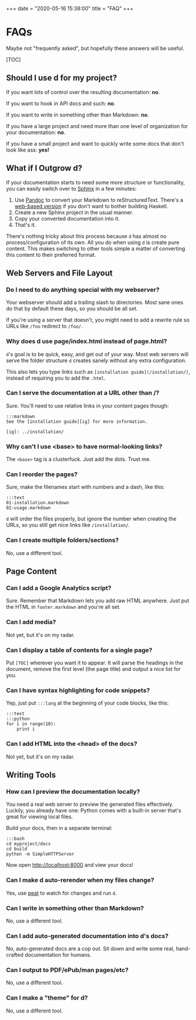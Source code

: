 +++
date = "2020-05-16 15:38:00"
title = "FAQ"
+++

FAQs
====

Maybe not "frequently asked", but hopefully these answers will be useful.

[TOC]

Should I use d for my project?
------------------------------

If you want lots of control over the resulting documentation: **no**.

If you want to hook in API docs and such: **no**.

If you want to write in something other than Markdown: **no**.

If you have a large project and need more than one level of organization for
your documentation: **no**.

If you have a small project and want to quickly write some docs that don't look
like ass: **yes!**

What if I Outgrow d?
--------------------

If your documentation starts to need some more structure or functionality, you
can easily switch over to [Sphinx][] in a few minutes:

1. Use [Pandoc][] to convert your Markdown to reStructuredText.  There's
   a [web-based version][pandocweb] if you don't want to bother building
   Haskell.
2. Create a new Sphinx project in the usual manner.
3. Copy your converted documentation into it.
4. That's it.

There's nothing tricky about this process because `d` has almost no
process/configuration of its own.  All you do when using `d` is create pure
content.  This makes switching to other tools simple a matter of converting this
content to their preferred format.

[Sphinx]: http://sphinx.pocoo.org/
[Pandoc]: http://johnmacfarlane.net/pandoc/
[pandocweb]: http://johnmacfarlane.net/pandoc/try

Web Servers and File Layout
---------------------------

### Do I need to do anything special with my webserver?

Your webserver should add a trailing slash to directories.  Most sane ones do
that by default these days, so you should be all set.

If you're using a server that doesn't, you might need to add a rewrite rule so
URLs like `/foo` redirect to `/foo/`.

### Why does d use page/index.html instead of page.html?

`d`'s goal is to be quick, easy, and get out of your way.  Most web servers will
serve the folder structure `d` creates sanely without any extra configuration.

This also lets you type links such as `[installation guide](/installation/)`,
instead of requiring you to add the `.html`.

### Can I serve the documentation at a URL other than /?

Sure.  You'll need to use relative links in your content pages though:

    :::markdown
    See the [installation guide][ig] for more information.

    [ig]: ../installation/


### Why can't I use <base\> to have normal-looking links?

The `<base>` tag is a clusterfuck.  Just add the dots.  Trust me.

### Can I reorder the pages?

Sure, make the filenames start with numbers and a dash, like this:

    :::text 
    01-installation.markdown
    02-usage.markdown

`d` will order the files properly, but ignore the number when creating the
URLs, so you still get nice links like `/installation/`.

### Can I create multiple folders/sections?

No, use a different tool.

Page Content
------------

### Can I add a Google Analytics script?

Sure.  Remember that Markdown lets you add raw HTML anywhere.  Just put the HTML
in `footer.markdown` and you're all set.

### Can I add media?

Not yet, but it's on my radar.

### Can I display a table of contents for a single page?

Put `[TOC]` wherever you want it to appear.  It will parse the headings in the
document, remove the first level (the page title) and output a nice list for
you.

### Can I have syntax highlighting for code snippets?

Yep, just put `:::lang` at the beginning of your code blocks, like this:

    :::text
    :::python
    for i in range(10):
        print i

### Can I add HTML into the <head\> of the docs?

Not yet, but it's on my radar.


Writing Tools
-------------

### How can I preview the documentation locally?

You need a real web server to preview the generated files effectively.  Luckily,
you already have one: Python comes with a built-in server that's great for
viewing local files.

Build your docs, then in a separate terminal:

    :::bash
    cd myproject/docs
    cd build
    python -m SimpleHTTPServer

Now open <http://localhost:8000> and view your docs!

### Can I make d auto-rerender when my files change?

Yes, use [peat](https://github.com/sjl/peat) to watch for changes and run `d`.

### Can I write in something other than Markdown?

No, use a different tool.

### Can I add auto-generated documentation into d's docs?

No, auto-generated docs are a cop out.  Sit down and write some real,
hand-crafted documentation for humans.

### Can I output to PDF/ePub/man pages/etc?

No, use a different tool.

### Can I make a "theme" for d?

No, use a different tool.
